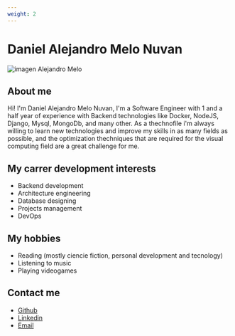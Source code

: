 ```yaml
---
weight: 2
---
```


# Daniel Alejandro Melo Nuvan
![imagen Alejandro Melo](/showcase/assets/image/dmelo.jpg)

## **About me**
Hi! I'm Daniel Alejandro Melo Nuvan, I'm a Software Engineer with 1 and a half year of experience with Backend technologies like Docker, NodeJS, Django, Mysql, MongoDb, and many other. As a thechnofile i'm always willing to learn new technologies and improve my skills in as many fields as possible, and the optimization thechniques that are required for the visual computing field are a great challenge for me.

## **My carrer development interests**
- Backend development
- Architecture engineering
- Database designing
- Projects management
- DevOps

## **My hobbies**
- Reading (mostly ciencie fiction, personal development and tecnology)
- Listening to music
- Playing videogames

## **Contact me**
- [Github](https://github.com/AlejoM1908)
- [Linkedin](https://www.linkedin.com/in/daniel-alejandro-melo-nuvan-6b0061144/)
- [Email](mailto:dmelo@unal.edu.co)